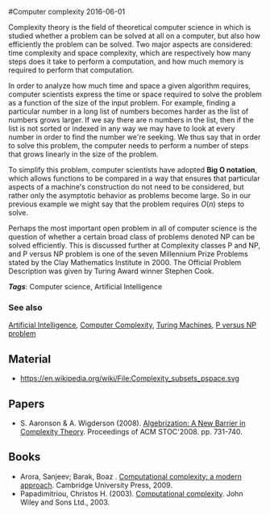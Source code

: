 
#Computer complexity
2016-06-01

Complexity theory is the field of theoretical computer science in which is studied whether a problem can be solved at all on a computer, but also how efficiently the problem can be solved. Two major aspects are considered: time complexity and space complexity, which are respectively how many steps does it take to perform a computation, and how much memory is required to perform that computation.

In order to analyze how much time and space a given algorithm requires, computer scientists express the time or space required to solve the problem as a function of the size of the input problem. For example, finding a particular number in a long list of numbers becomes harder as the list of numbers grows larger. If we say there are n numbers in the list, then if the list is not sorted or indexed in any way we may have to look at every number in order to find the number we're seeking. We thus say that in order to solve this problem, the computer needs to perform a number of steps that grows linearly in the size of the problem.

To simplify this problem, computer scientists have adopted **Big O notation**, which allows functions to be compared in a way that ensures that particular aspects of a machine's construction do not need to be considered, but rather only the asymptotic behavior as problems become large. So in our previous example we might say that the problem requires ${\displaystyle O(n)}$ steps to solve.

Perhaps the most important open problem in all of computer science is the question of whether a certain broad class of problems denoted NP can be solved efficiently. This is discussed further at Complexity classes P and NP, and P versus NP problem is one of the seven Millennium Prize Problems stated by the Clay Mathematics Institute in 2000. The Official Problem Description was given by Turing Award winner Stephen Cook.

***Tags***: Computer science, Artificial Intelligence

### See also
[Artificial Intelligence](/artificial_intelligence), [Computer Complexity](/computer_complexity), [Turing Machines](/turing_machines), [P versus NP problem](/p_versus_np_problem)
## Material
* https://en.wikipedia.org/wiki/File:Complexity_subsets_pspace.svg

## Papers
* S. Aaronson & A. Wigderson (2008). [Algebrization: A New Barrier in Complexity Theory](http://www.scottaaronson.com/papers/alg.pdf). Proceedings of ACM STOC'2008. pp. 731-740.

## Books
* Arora, Sanjeev; Barak, Boaz . [Computational complexity: a modern approach](https://www.goodreads.com/book/show/6535065-computational-complexity). Cambridge University Press, 2009.
* Papadimitriou, Christos H. (2003). [Computational complexity](https://www.goodreads.com/book/show/138562.Computational_Complexity). John Wiley and Sons Ltd., 2003.


